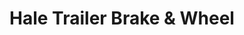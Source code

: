 ---
title: "Hale Trailer Brake & Wheel"
url: /wendell/hale-trailer-brake-and-wheel/
shop: trailer
---